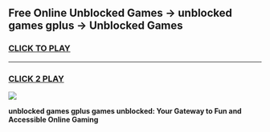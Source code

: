 
## Free Online Unblocked Games → unblocked games gplus → Unblocked Games
<h3>
<a href="https://premium.freeplayer.one?title=unblocked_games_gplus&ref=21F">CLICK TO PLAY</a></h3>
<hr>

<h3>
<a href="https://premium.freeplayer.one?title=unblocked_games_gplus&ref=21F">CLICK 2 PLAY</a>
  
</h3>

<a href="https://premium.freeplayer.one?title=unblocked_games_gplus&ref=21F/"><img src="https://clearcache.store/games.png"></a>


**unblocked games gplus games unblocked: Your Gateway to Fun and Accessible Online Gaming**
